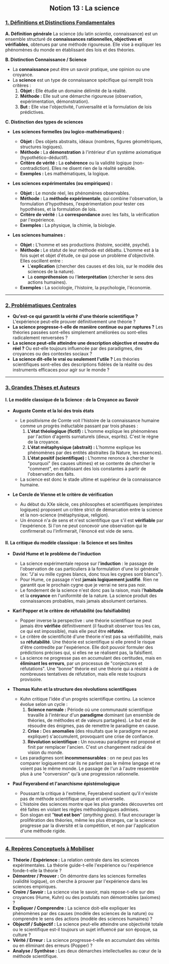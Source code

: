 ## <center>Notion 13 : La science</center>

### <u>1. Définitions et Distinctions Fondamentales</u>

**A. Définition générale**
La science (du latin *scientia*, connaissance) est un ensemble structuré de **connaissances rationnelles, objectives et vérifiables**, obtenues par une méthode rigoureuse. Elle vise à expliquer les phénomènes du monde en établissant des lois et des théories.

**B. Distinction Connaissance / Science**
-   La **connaissance** peut être un savoir pratique, une opinion ou une croyance.
-   La **science** est un type de connaissance spécifique qui remplit trois critères :
    1.  **Objet :** Elle étudie un domaine délimité de la réalité.
    2.  **Méthode :** Elle suit une démarche rigoureuse (observation, expérimentation, démonstration).
    3.  **But :** Elle vise l'objectivité, l'universalité et la formulation de lois prédictives.

**C. Distinction des types de sciences**
-   **Les sciences formelles (ou logico-mathématiques) :**
    -   **Objet :** Des objets abstraits, idéaux (nombres, figures géométriques, structures logiques).
    -   **Méthode :** La **démonstration** à l'intérieur d'un système axiomatique (hypothético-déductif).
    -   **Critère de vérité :** La **cohérence** ou la validité logique (non-contradiction). Elles ne disent rien de la réalité sensible.
    -   **Exemples :** Les mathématiques, la logique.

-   **Les sciences expérimentales (ou empiriques) :**
    -   **Objet :** Le monde réel, les phénomènes observables.
    -   **Méthode :** La **méthode expérimentale**, qui combine l'observation, la formulation d'hypothèses, l'expérimentation pour tester ces hypothèses, et la formulation de lois.
    -   **Critère de vérité :** La **correspondance** avec les faits, la vérification par l'expérience.
    -   **Exemples :** La physique, la chimie, la biologie.

-   **Les sciences humaines :**
    -   **Objet :** L'homme et ses productions (histoire, société, psyché).
    -   **Méthode :** Le statut de leur méthode est débattu. L'homme est à la fois sujet et objet d'étude, ce qui pose un problème d'objectivité. Elles oscillent entre :
        -   L'**explication** (chercher des causes et des lois, sur le modèle des sciences de la nature).
        -   La **compréhension** ou l'**interprétation** (chercher le sens des actions humaines).
    -   **Exemples :** La sociologie, l'histoire, la psychologie, l'économie.

---

### <u>2. Problématiques Centrales</u>

-   **Qu'est-ce qui garantit la vérité d'une théorie scientifique ?** L'expérience peut-elle prouver définitivement une théorie ?
-   **La science progresse-t-elle de manière continue ou par ruptures ?** Les théories passées sont-elles simplement améliorées ou sont-elles radicalement renversées ?
-   **La science peut-elle atteindre une description objective et neutre du réel ?** Ou est-elle toujours influencée par des paradigmes, des croyances ou des contextes sociaux ?
-   **La science dit-elle le vrai ou seulement l'utile ?** Les théories scientifiques sont-elles des descriptions fidèles de la réalité ou des instruments efficaces pour agir sur le monde ?

---

### <u>3. Grandes Thèses et Auteurs</u>

#### **I. Le modèle classique de la Science : de la Croyance au Savoir**

-   **Auguste Comte et la loi des trois états**
    -   Le positivisme de Comte voit l'histoire de la connaissance humaine comme un progrès inéluctable passant par trois phases :
        1.  **L'état théologique (fictif) :** L'homme explique les phénomènes par l'action d'agents surnaturels (dieux, esprits). C'est le règne de la croyance.
        2.  **L'état métaphysique (abstrait) :** L'homme explique les phénomènes par des entités abstraites (la Nature, les essences).
        3.  **L'état positif (scientifique) :** L'homme renonce à chercher le "pourquoi" (les causes ultimes) et se contente de chercher le "comment", en établissant des lois constantes à partir de l'observation des faits.
    -   La science est donc le stade ultime et supérieur de la connaissance humaine.

-   **Le Cercle de Vienne et le critère de vérification**
    -   Au début du XXe siècle, ces philosophes et scientifiques (empiristes logiques) proposent un critère strict de démarcation entre la science et la non-science (métaphysique, religion).
    -   Un énoncé n'a de sens et n'est scientifique que s'il est **vérifiable** par l'expérience. Si l'on ne peut concevoir une observation qui le confirmerait ou l'infirmerait, l'énoncé est vide de sens.

#### **II. La critique du modèle classique : la Science et ses limites**

-   **David Hume et le problème de l'induction**
    -   La science expérimentale repose sur l'**induction** : le passage de l'observation de cas particuliers à la formulation d'une loi générale (ex: "J'ai vu mille cygnes blancs, donc tous les cygnes sont blancs").
    -   Pour Hume, ce passage n'est **jamais logiquement justifié**. Rien ne garantit que le prochain cygne que je verrai ne sera pas noir.
    -   Le fondement de la science n'est donc pas la raison, mais l'**habitude** et la **croyance** en l'uniformité de la nature. La science produit des connaissances probables, mais jamais absolument certaines.

-   **Karl Popper et le critère de réfutabilité (ou falsifiabilité)**
    -   Popper inverse la perspective : une théorie scientifique ne peut jamais être **vérifiée** définitivement (il faudrait observer tous les cas, ce qui est impossible), mais elle peut être **réfutée**.
    -   Le critère de scientificité d'une théorie n'est pas sa vérifiabilité, mais sa **réfutabilité**. Une théorie est scientifique si elle prend le risque d'être contredite par l'expérience. Elle doit pouvoir formuler des prédictions précises qui, si elles ne se réalisent pas, la falsifient.
    -   La science ne progresse pas en accumulant des certitudes, mais en **éliminant les erreurs**, par un processus de "conjectures et réfutations". Une "bonne" théorie est une théorie qui a résisté à de nombreuses tentatives de réfutation, mais elle reste toujours provisoire.

-   **Thomas Kuhn et la structure des révolutions scientifiques**
    -   Kuhn critique l'idée d'un progrès scientifique continu. La science évolue selon un cycle :
        1.  **Science normale :** Période où une communauté scientifique travaille à l'intérieur d'un **paradigme** dominant (un ensemble de théories, de méthodes et de valeurs partagées). Le but est de résoudre des énigmes, pas de remettre le paradigme en cause.
        2.  **Crise :** Des **anomalies** (des résultats que le paradigme ne peut expliquer) s'accumulent, provoquant une crise de confiance.
        3.  **Révolution scientifique :** Un nouveau paradigme est proposé et finit par remplacer l'ancien. C'est un changement radical de vision du monde.
    -   Les paradigmes sont **incommensurables** : on ne peut pas les comparer logiquement car ils ne parlent pas le même langage et ne voient pas le même monde. Le passage de l'un à l'autre ressemble plus à une "conversion" qu'à une progression rationnelle.

-   **Paul Feyerabend et l'anarchisme épistémologique**
    -   Poussant la critique à l'extrême, Feyerabend soutient qu'il n'existe pas de méthode scientifique unique et universelle.
    -   L'histoire des sciences montre que les plus grandes découvertes ont été faites en violant les règles méthodologiques admises.
    -   Son slogan est "**tout est bon**" (*anything goes*). Il faut encourager la prolifération des théories, même les plus étranges, car la science progresse par la diversité et la compétition, et non par l'application d'une méthode rigide.

---

### <u>4. Repères Conceptuels à Mobiliser</u>

-   **Théorie / Expérience :** La relation centrale dans les sciences expérimentales. La théorie guide-t-elle l'expérience ou l'expérience fonde-t-elle la théorie ?
-   **Démontrer / Prouver :** On démontre dans les sciences formelles (validité logique), on cherche à prouver par l'expérience dans les sciences empiriques.
-   **Croire / Savoir :** La science vise le savoir, mais repose-t-elle sur des croyances (Hume, Kuhn) ou des postulats non démontrables (axiomes) ?
-   **Expliquer / Comprendre :** La science doit-elle expliquer les phénomènes par des causes (modèle des sciences de la nature) ou comprendre le sens des actions (modèle des sciences humaines) ?
-   **Objectif / Subjectif :** La science peut-elle atteindre une objectivité totale ou le scientifique est-il toujours un sujet influencé par son époque, sa culture ?
-   **Vérité / Erreur :** La science progresse-t-elle en accumulant des vérités ou en éliminant des erreurs (Popper) ?
-   **Analyse / Synthèse :** Les deux démarches intellectuelles au cœur de la méthode scientifique.